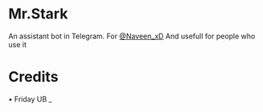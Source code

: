 # Mr.Stark
An assistant bot in Telegram. For [@Naveen_xD](https://telegram.me/Naveen_xD)
And usefull for people who use it 
# Credits
• Friday UB
_
